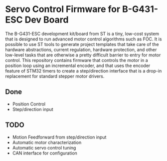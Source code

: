 # Servo Control Firmware for B-G431-ESC Dev Board

The B-G431-ESC development kit/board from ST is a tiny, low-cost system that is designed to run advanced motor control algorithms such as FOC. It is possible to use ST tools to generate project templates that take care of the hardware abstractions, current regulation, hardware protection, and other low-level tasks that are otherwise a pretty difficult barrier to entry for motor control. This repository contains firmware that controls the motor in a position loop using an incremental encoder, and that uses the encoder feature of STM32 timers to create a step/direction interface that is a drop-in replacement for standard stepper motor drivers.

## Done

 * Position Control
 * Step/direction input

## TODO

 * Motion Feedforward from step/direction input
 * Automatic motor characterization
 * Automatic servo control tuning
 * CAN interface for configuration

